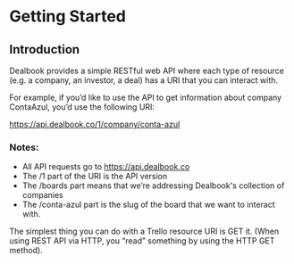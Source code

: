 # Getting Started

## Introduction

Dealbook provides a simple RESTful web API where each type of resource (e.g. a company, an investor, a deal) has a URI that you can interact with.

For example, if you’d like to use the API to get information about company ContaAzul, you’d use the following URI:

https://api.dealbook.co/1/company/conta-azul

### Notes:

* All API requests go to https://api.dealbook.co
* The /1 part of the URI is the API version
* The /boards part means that we’re addressing Dealbook's collection of companies
* The /conta-azul part is the slug of the board that we want to interact with.

The simplest thing you can do with a Trello resource URI is GET it. (When using REST API via HTTP, you “read” something by using the HTTP GET method).
